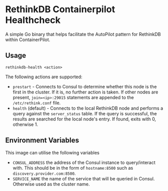 # RethinkDB Containerpilot Healthcheck
A simple Go binary that helps facilitate the AutoPilot pattern for RethinkDB within ContainerPilot.

## Usage

```rethinkdb-health <action>```

The following actions are supported:

* ```prestart``` - Connects to Consul to determine whether this node is the first in the cluster. If it is, no further action is taken. If other nodes are present, ```join=<ip>:29015``` statements are appended to the ```/etc/rethink.conf``` file. 
* ```health``` (default) - Connects to the local RethinkDB node and performs a query against the ```server_status``` table. If the query is successful, the results are searched for the local node's entry. If found, exits with 0, otherwise 1.

## Environment Variables
This image can utilise the following variables

* ```CONSUL_ADDRESS``` the address of the Consul instance to query/interact with. This should be in the form of ```hostname:8500``` such as ```discovery.provider.com:8500```. 
* ```SERVICE_NAME``` the name of the service that will be queried in Consul. Otherwise used as the cluster name.